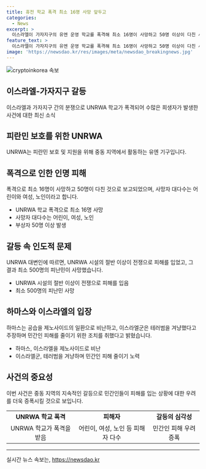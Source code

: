 ```yaml
---
title: 휴전 학교 폭격 최소 16명 사망 앞두고
categories:
  - News
excerpt: >
  이스라엘이 가자지구의 유엔 운영 학교를 폭격해 최소 16명이 사망하고 50명 이상이 다친 사건이 발생했다. 가자지구 보건부는 대다수가 어린이와 여성, 노인이기 때문에 희생자가 많이 발생했으며, 부상자의 상태가 위독하다고 전했다. 이에 대해 하마스는 이스라엘을 비난하고, 이스라엘군은 학교 주변에서 테러범을 공격했다고 주장했다. UNRWA 대변인은 지난해 이스라엘과 하마스의 전쟁 이후 UNRWA 시설의 절반 이상이 공격을 받았고 그 결과 최소 500명이 사망했다고 말했다. (사진=)
feature_text: >
  이스라엘이 가자지구의 유엔 운영 학교를 폭격해 최소 16명이 사망하고 50명 이상이 다친 사건이 발생했다. 가자지구 보건부는 대다수가 어린이와 여성, 노인이기 때문에 희생자가 많이 발생했으며, 부상자의 상태가 위독하다고 전했다. 이에 대해 하마스는 이스라엘을 비난하고, 이스라엘군은 학교 주변에서 테러범을 공격했다고 주장했다. UNRWA 대변인은 지난해 이스라엘과 하마스의 전쟁 이후 UNRWA 시설의 절반 이상이 공격을 받았고 그 결과 최소 500명이 사망했다고 말했다. (사진=)
image: 'https://newsdao.kr/res/images/meta/newsdao_breakingnews.jpg'
---
```


<p><img src="https://newsdao.kr/res/images/meta/newsdao_breakingnews.jpg" alt="cryptoinkorea 속보" /></p>

<h2 data-ke-size="size26">이스라엘-가자지구 갈등</h2>

<p data-ke-size="size16">이스라엘과 가자지구 간의 분쟁으로 UNRWA 학교가 폭격되어 수많은 희생자가 발생한 사건에 대한 최신 소식</p>

<h2 data-ke-size="size24">피란민 보호를 위한 UNRWA</h2>

<p data-ke-size="size16">UNRWA는 피란민 보호 및 지원을 위해 중동 지역에서 활동하는 유엔 기구입니다.</p>

<h2 data-ke-size="size24">폭격으로 인한 인명 피해</h2>

<p data-ke-size="size16">폭격으로 최소 16명이 사망하고 50명이 다친 것으로 보고되었으며, 사망자 대다수는 어린이와 여성, 노인이라고 합니다.</p>

<ul>
<li>UNRWA 학교 폭격으로 최소 16명 사망</li>
<li>사망자 대다수는 어린이, 여성, 노인</li>
<li>부상자 50명 이상 발생</li>
</ul>

<h2 data-ke-size="size24">갈등 속 인도적 문제</h2>

<p data-ke-size="size16">UNRWA 대변인에 따르면, UNRWA 시설의 절반 이상이 전쟁으로 피해를 입었고, 그 결과 최소 500명의 피난민이 사망했습니다.</p>

<ul>
<li>UNRWA 시설의 절반 이상이 전쟁으로 피해를 입음</li>
<li>최소 500명의 피난민 사망</li>
</ul>

<h2 data-ke-size="size24">하마스와 이스라엘의 입장</h2>

<p data-ke-size="size16">하마스는 공습을 제노사이드의 일환으로 비난하고, 이스라엘군은 테러범을 겨냥했다고 주장하며 민간인 피해를 줄이기 위한 조치를 취했다고 밝혔습니다.</p>

<ul>
<li>하마스, 이스라엘을 제노사이드로 비난</li>
<li>이스라엘군, 테러범을 겨냥하며 민간인 피해 줄이기 노력</li>
</ul>

<h2 data-ke-size="size24">사건의 중요성</h2>

<p data-ke-size="size16">이번 사건은 중동 지역의 지속적인 갈등으로 민간인들이 피해를 입는 상황에 대한 우려를 더욱 증폭시킬 것으로 보입니다.</p>

<table>
<tbody>
<tr>
<td style="text-align: center; height: 17px;"><b>UNRWA 학교 폭격</b></td>
<td style="text-align: center; height: 17px;"><b>피해자</b></td>
<td style="text-align: center; height: 17px;"><b>갈등의 심각성</b></td>
</tr>
<tr>
<td style="text-align: center; height: 17px;">UNRWA 학교가 폭격을 받음</td>
<td style="text-align: center; height: 17px;">어린이, 여성, 노인 등 피해자 다수</td>
<td style="text-align: center; height: 17px;">민간인 피해 우려 증폭</td>
</tr>
</tbody>
</table>

<hr>
실시간 뉴스 속보는, <a href="https://newsdao.kr" rel="dofollow">https://newsdao.kr</a>


